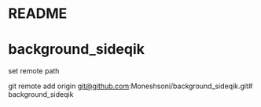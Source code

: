 # README


# background_sideqik
set remote path 

git remote add origin git@github.com:Moneshsoni/background_sideqik.git# background_sideqik
